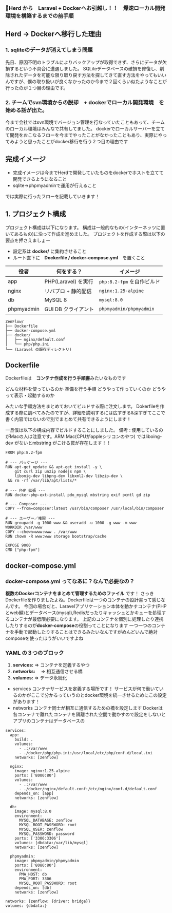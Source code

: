 ### 🐳Herd から　Laravel + Dockerへお引越し！！　爆速ローカル開発環境を構築するまでの前手順

##  Herd -> Dockerへ移行した理由
### 1. sqliteのデータが消えてしまう問題
先日、原因不明のトラブルによりバックアップが取得できず、さらにデータが欠損するという不具合に遭遇しました。
SQLiteデータベースの破損を修復し、削除されたデータを可能な限り取り戻す方法を探してきて直す方法をやってもいいんですが、僕の取り扱いが良くなかったのか今まで２回くらい似たようなことが行ったのが１つ目の理由です。

### 2. チームでsvn環境からの脱却　+ dockerでローカル開発環境　を始める話が出た。
今まで会社ではsvn環境でバージョン管理を行なっていたこともあって、チームのローカル環境はみんなで共有してました。
dockerでローカルサーバーを立てて開発をおこなるフローを今までやったことがなかったこともあり、実際にやってみようと思ったことがdocker移行を行う２つ目の理由です

## 完成イメージ
- 完成イメージは今までHerdで開発していたものをdockerでホストを立てて開発できるようになること
- sqlite->phpmyadminで運用が行えること

では実際に行ったフローを記載していきます！

## 1. プロジェクト構成
プロジェクト構成は以下になります。
構成は一般的なもの(インターネッツに置いてあるもの)に沿って作成を進めました。
プロジェクトを作成する際は以下の要点を押さえましょー
- 設定系は **docker/** に集約させること
- ルート直下に　**Dockerfile / docker-compose.yml**　を置くこと

| 役者 | 何をする？ | イメージ |
|------|-----------|----------|
| app | PHP(Laravel) を実行 | `php:8.2-fpm` を自作ビルド |
| nginx | リバプロ + 静的配信 | `nginx:1.25-alpine` |
| db | MySQL 8 | `mysql:8.0` |
| phpmyadmin | GUI DB クライアント | `phpmyadmin/phpmyadmin` |

~~~
ZenFlow/
├── Dockerfile
├── docker-compose.yml
├── docker/
│   ├── nginx/default.conf
│   └── php/php.ini
└── (Laravel の既存ディレクトリ)
~~~

## Dockerfile

Dockerfileは　**コンテナ作成を行う手順書**みたいなものです


どんな材料を使っているのか
準備を行う手順
どうやって作っていくのか
どうやって表示・起動するのか

みたいな手順方法をまとめておいてビルドする際に注文します。
Dokerfileを作成する際に調べてみたのですが、詳細を説明するには広すぎる&深すぎてここで書く内容ではないので別でまとめて共有できるようにします！

一旦僕は以下の構成内容でビルドすることにしました。
備考 : 使用しているのがMacの人は注意です。ARM Mac(CPUがappleシリコンのやつ) ではliboing-dev がないとmbstring がこける罠が存在します！！

~~~
FROM php:8.2-fpm

# --- パッケージ ---
RUN apt-get update && apt-get install -y \
    git curl zip unzip nodejs npm \
    libonig-dev libpng-dev libxml2-dev libzip-dev \
 && rm -rf /var/lib/apt/lists/*

# --- PHP 拡張 ---
RUN docker-php-ext-install pdo_mysql mbstring exif pcntl gd zip

# --- Composer ---
COPY --from=composer:latest /usr/bin/composer /usr/local/bin/composer

# --- ユーザー／権限 ---
RUN groupadd -g 1000 www && useradd -u 1000 -g www -m www
WORKDIR /var/www
COPY --chown=www:www . /var/www
RUN chown -R www:www storage bootstrap/cache

EXPOSE 9000
CMD ["php-fpm"]
~~~

## docker-compose.yml
### docker-compose.yml ってなあに？なんで必要なの？
**複数のDockerコンテナをまとめて管理するためのファイル** です！
さっきDockerfileを作りましたよね。Dockerfileは一つのコンテナの設計書って感じなんです。
今回の場合だと、Laravelアプリケーション本体を動かすコンテナ(PHPとweb鯖)とデータベース(mysql),Redisだったりキャッシュとかキューを処理するコンテナが最低限必要になります。
上記のコンテナを個別に処理したり連携したりするのが**docker-compose**の役割ってことになります
一つ一つのコンテナを手動で起動したりすることはできるみたいなんですがめんどいんで絶対composeを使ったほうがいいですよね

### YAML の３つのブロック
1. **services:**    => コンテナを定義するやつ
2. **networks:**　  => 相互通信させる橋
3. **volumes:**     => データ永続化 

- services
コンテナサービスを定義する場所です！
サービスが何で動いているのかがここで分かるっていうのとdocker環境を統一させるためにこの設定があります！
- networks
コンテナ同士が相互に通信するための橋を設定します
Dockerは各コンテナで離れたコンテナを隔離された空間で動かすので設定をしないとアプリのコンテナはデータベースの

~~~
services:
  app:
    build: .
    volumes:
      - .:/var/www
      - ./docker/php/php.ini:/usr/local/etc/php/conf.d/local.ini
    networks: [zenflow]

  nginx:
    image: nginx:1.25-alpine
    ports: ['8000:80']
    volumes:
      - .:/var/www
      - ./docker/nginx/default.conf:/etc/nginx/conf.d/default.conf
    depends_on: [app]
    networks: [zenflow]

  db:
    image: mysql:8.0
    environment:
      MYSQL_DATABASE: zenflow
      MYSQL_ROOT_PASSWORD: root
      MYSQL_USER: zenflow
      MYSQL_PASSWORD: password
    ports: ['3306:3306']
    volumes: [dbdata:/var/lib/mysql]
    networks: [zenflow]

  phpmyadmin:
    image: phpmyadmin/phpmyadmin
    ports: ['8080:80']
    environment:
      PMA_HOST: db
      PMA_PORT: 3306
      MYSQL_ROOT_PASSWORD: root
    depends_on: [db]
    networks: [zenflow]

networks: {zenflow: {driver: bridge}}
volumes: {dbdata:}
~~~